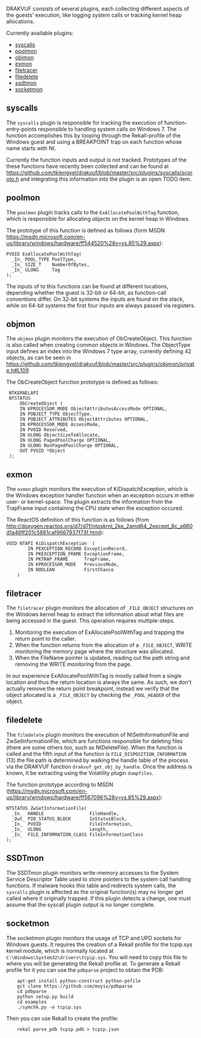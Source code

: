DRAKVUF consists of several plugins, each collecting different aspects of the guests' execution, like logging system calls or tracking kernel heap allocations.

Currently available plugins:
- [syscalls](#syscalls)
- [poolmon](#poolmon)
- [objmon](#objmon)
- [exmon](#exmon)
- [filetracer](#filetracer)
- [filedelete](#filedelete)
- [ssdtmon](#ssdtmon)
- [socketmon](#socketmon)

syscalls
--------
The `syscalls` plugin is responsible for tracking the execution of function-entry-points responsible to handling system calls on Windows 7. The function accomplishes this by looping through the Rekall-profile of the Windows guest and using a BREAKPOINT trap on each function whose name starts with Nt.

Currently the function inputs and output is not tracked. Prototypes of the these functions have recently been collected and can be found at https://github.com/tklengyel/drakvuf/blob/master/src/plugins/syscalls/scproto.h and integrating this information into the plugin is an open TODO item.


poolmon
-------
The `poolmon` plugin tracks calls to the `ExAllocatePoolWithTag` function, which is responsible for allocating objects on the kernel heap in Windows.

The prototype of this function is defined as follows (form MSDN https://msdn.microsoft.com/en-us/library/windows/hardware/ff544520%28v=vs.85%29.aspx):
```
PVOID ExAllocatePoolWithTag(
  _In_ POOL_TYPE PoolType,
  _In_ SIZE_T    NumberOfBytes,
  _In_ ULONG     Tag
);
```

The inputs of to this functions can be found at different locations, depending whether the guest is 32-bit or 64-bit, as function-call conventions differ. On 32-bit systems the inputs are found on the stack, while on 64-bit systems the first four inputs are always passed via registers.

objmon
------
The `objmon` plugin monitors the execution of ObCreateObject. This function is also called when creating common objects in Windows. The ObjectType input defines an index into the Windows 7 type array, currently defining 42 objects, as can be seen in https://github.com/tklengyel/drakvuf/blob/master/src/plugins/objmon/private.h#L109

The ObCreateObject function prototype is defined as follows: 
```
 NTKERNELAPI
 NTSTATUS
     ObCreateObject (
     IN KPROCESSOR_MODE ObjectAttributesAccessMode OPTIONAL,
     IN POBJECT_TYPE ObjectType,
     IN POBJECT_ATTRIBUTES ObjectAttributes OPTIONAL,
     IN KPROCESSOR_MODE AccessMode,
     IN PVOID Reserved,
     IN ULONG ObjectSizeToAllocate,
     IN ULONG PagedPoolCharge OPTIONAL,
     IN ULONG NonPagedPoolCharge OPTIONAL,
     OUT PVOID *Object
 );
```

exmon
-----
The `exmon` plugin monitors the execution of KiDispatchException, which is the Windows exception handler function when an exception occurs in either user- or kernel-space. The plugin extracts the information from the TrapFrame input containing the CPU state when the exception occured.

The ReactOS definition of this function is as follows (from http://doxygen.reactos.org/d7/d7f/ntoskrnl_2ke_2amd64_2except_8c_a660d1a46ff201c5861caf9667937f73f.html):
```
VOID NTAPI KiDispatchException 	(
		IN PEXCEPTION_RECORD ExceptionRecord,
		IN PKEXCEPTION_FRAME ExceptionFrame,
		IN PKTRAP_FRAME      TrapFrame,
		IN KPROCESSOR_MODE   PreviousMode,
		IN BOOLEAN           FirstChance 
	) 
```

filetracer
----------
The `filetracer` plugin monitors the allocation of `_FILE_OBJECT` structures on the Windows kernel heap to extract the information about what files are being accessed in the guest. This operation requires multiple-steps.

1. Monitoring the execution of ExAllocatePoolWithTag and trapping the return point to the caller.
2. When the function returns from the allocation of a `_FILE_OBJECT`, WRITE monitoring the memory page where the structure was allocated.
3. When the FileName pointer is updated, reading out the path string and removing the WRITE monitoring from the page.

In our experience ExAllocatePoolWithTag is mostly called from a single location and thus the return location is always the same. As such, we don't actually remove the return point breakpoint, instead we verify that the object allocated is a `_FILE_OBJECT` by checking the `_POOL_HEADER` of the object.

filedelete
----------
The `filedelete` plugin monitors the execution of NtSetInformationFile and ZwSetInformationFile, which are functions responsible for deleting files (there are some others too, such as NtDeleteFile). When the function is called and the fifth input of the function is `FILE_DISPOSITION_INFORMATION` (13) the file path is determined by walking the handle table of the process via the DRAKVUF function `drakvuf_get_obj_by_handle`. Once the address is known, it be extracting using the Volatility plugin `dumpfiles`.

The function prototype according to MSDN (https://msdn.microsoft.com/en-us/library/windows/hardware/ff567096%28v=vs.85%29.aspx):
```
NTSTATUS ZwSetInformationFile(
  _In_  HANDLE                 FileHandle,
  _Out_ PIO_STATUS_BLOCK       IoStatusBlock,
  _In_  PVOID                  FileInformation,
  _In_  ULONG                  Length,
  _In_  FILE_INFORMATION_CLASS FileInformationClass
);
``` 

SSDTmon
----------
The SSDTmon plugin monitors write-memory accesses to the System Service Descriptor Table used to store pointers to the system call handling functions. If malware hooks this table and redirects system calls, the `syscalls` plugin is affected as the original function(s) may no longer get called where it originally trapped. If this plugin detects a change, one must assume that the syscall plugin output is no longer complete.

socketmon
----------
The socketmon plugin monitors the usage of TCP and UPD sockets for Windows guests. It requires the creation of a Rekall profile for the tcpip.sys kernel module, which is normally located at `C:\Windows\System32\drivers\tcpip.sys`. You will need to copy this file to where you will be generating the Rekall profile at. To generate a Rekall profile for it you can use the `pdbparse` project to obtain the PDB:
```
    apt-get install python-construct python-pefile
    git clone https://github.com/moyix/pdbparse
    cd pdbparse
    python setup.py build
    cd examples
    ./symchk.py -e tcpip.sys
```
Then you can use Rekall to create the profile:
```
    rekal parse_pdb tcpip.pdb > tcpip.json